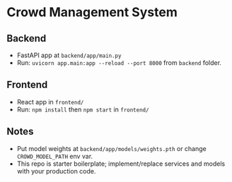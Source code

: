 # Crowd Management System

## Backend
- FastAPI app at `backend/app/main.py`
- Run: `uvicorn app.main:app --reload --port 8000` from `backend` folder.

## Frontend
- React app in `frontend/`
- Run: `npm install` then `npm start` in `frontend/`

## Notes
- Put model weights at `backend/app/models/weights.pth` or change `CROWD_MODEL_PATH` env var.
- This repo is starter boilerplate; implement/replace services and models with your production code.
